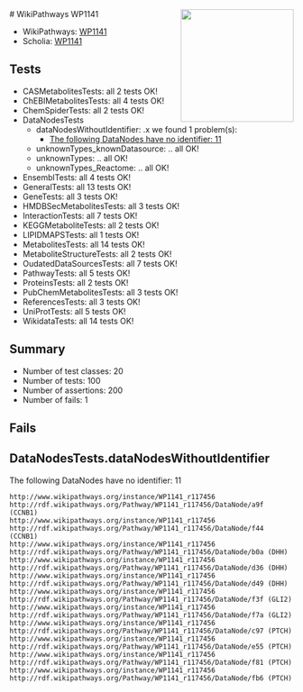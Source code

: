 <img style="float: right; width: 200px" src="https://upload.wikimedia.org/wikipedia/commons/thumb/8/83/Wplogo_with_text_500.png/640px-Wplogo_with_text_500.png" />
# WikiPathways WP1141

* WikiPathways: [WP1141](https://identifiers.org/wikipathways:WP1141)
* Scholia: [WP1141](https://scholia.toolforge.org/wikipathways/WP1141)
## Tests
* CASMetabolitesTests: all 2 tests OK!
* ChEBIMetabolitesTests: all 4 tests OK!
* ChemSpiderTests: all 2 tests OK!
* DataNodesTests
    * dataNodesWithoutIdentifier: .x we found 1 problem(s):
        * [The following DataNodes have no identifier: 11](#8792c491)
    * unknownTypes_knownDatasource: .. all OK!
    * unknownTypes: .. all OK!
    * unknownTypes_Reactome: .. all OK!
* EnsemblTests: all 4 tests OK!
* GeneralTests: all 13 tests OK!
* GeneTests: all 3 tests OK!
* HMDBSecMetabolitesTests: all 3 tests OK!
* InteractionTests: all 7 tests OK!
* KEGGMetaboliteTests: all 2 tests OK!
* LIPIDMAPSTests: all 1 tests OK!
* MetabolitesTests: all 14 tests OK!
* MetaboliteStructureTests: all 2 tests OK!
* OudatedDataSourcesTests: all 7 tests OK!
* PathwayTests: all 5 tests OK!
* ProteinsTests: all 2 tests OK!
* PubChemMetabolitesTests: all 3 tests OK!
* ReferencesTests: all 3 tests OK!
* UniProtTests: all 5 tests OK!
* WikidataTests: all 14 tests OK!


## Summary

* Number of test classes: 20
* Number of tests: 100
* Number of assertions: 200
* Number of fails: 1

## Fails

<a name="8792c491" />

## DataNodesTests.dataNodesWithoutIdentifier

The following DataNodes have no identifier: 11
```
http://www.wikipathways.org/instance/WP1141_r117456 http://rdf.wikipathways.org/Pathway/WP1141_r117456/DataNode/a9f (CCNB1)
http://www.wikipathways.org/instance/WP1141_r117456 http://rdf.wikipathways.org/Pathway/WP1141_r117456/DataNode/f44 (CCNB1)
http://www.wikipathways.org/instance/WP1141_r117456 http://rdf.wikipathways.org/Pathway/WP1141_r117456/DataNode/b0a (DHH)
http://www.wikipathways.org/instance/WP1141_r117456 http://rdf.wikipathways.org/Pathway/WP1141_r117456/DataNode/d36 (DHH)
http://www.wikipathways.org/instance/WP1141_r117456 http://rdf.wikipathways.org/Pathway/WP1141_r117456/DataNode/d49 (DHH)
http://www.wikipathways.org/instance/WP1141_r117456 http://rdf.wikipathways.org/Pathway/WP1141_r117456/DataNode/f3f (GLI2)
http://www.wikipathways.org/instance/WP1141_r117456 http://rdf.wikipathways.org/Pathway/WP1141_r117456/DataNode/f7a (GLI2)
http://www.wikipathways.org/instance/WP1141_r117456 http://rdf.wikipathways.org/Pathway/WP1141_r117456/DataNode/c97 (PTCH)
http://www.wikipathways.org/instance/WP1141_r117456 http://rdf.wikipathways.org/Pathway/WP1141_r117456/DataNode/e55 (PTCH)
http://www.wikipathways.org/instance/WP1141_r117456 http://rdf.wikipathways.org/Pathway/WP1141_r117456/DataNode/f81 (PTCH)
http://www.wikipathways.org/instance/WP1141_r117456 http://rdf.wikipathways.org/Pathway/WP1141_r117456/DataNode/fb6 (PTCH)
```

